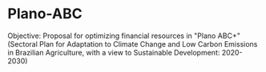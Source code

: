 # Plano-ABC
Objective: Proposal for optimizing financial resources in "Plano ABC+" (Sectoral Plan for Adaptation to Climate Change and Low Carbon Emissions in Brazilian Agriculture, with a view to Sustainable Development: 2020-2030)
